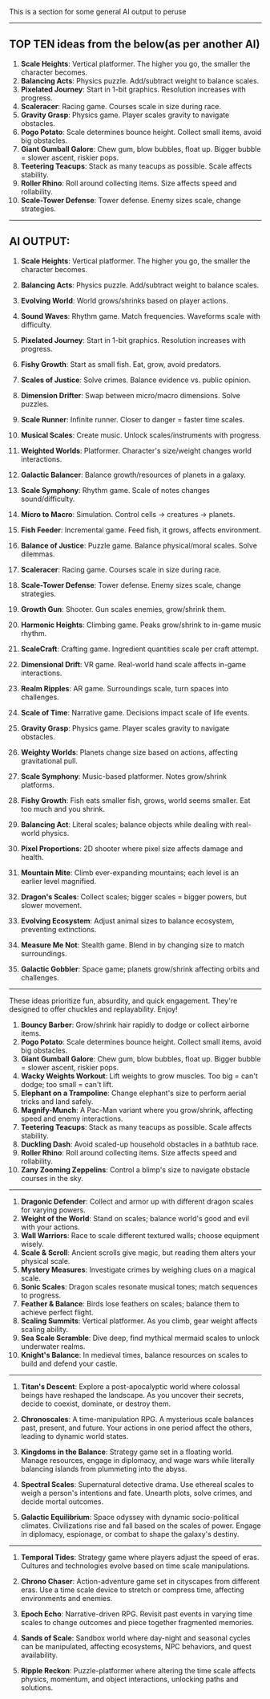 This is a section for some general AI output to peruse

---
## TOP TEN ideas from the below(as per another AI)

1. **Scale Heights**: Vertical platformer. The higher you go, the smaller the character becomes.
2. **Balancing Acts**: Physics puzzle. Add/subtract weight to balance scales.
3. **Pixelated Journey**: Start in 1-bit graphics. Resolution increases with progress.
4. **Scaleracer**: Racing game. Courses scale in size during race.
5. **Gravity Grasp**: Physics game. Player scales gravity to navigate obstacles.
6. **Pogo Potato**: Scale determines bounce height. Collect small items, avoid big obstacles.
7. **Giant Gumball Galore**: Chew gum, blow bubbles, float up. Bigger bubble = slower ascent, riskier pops.
8. **Teetering Teacups**: Stack as many teacups as possible. Scale affects stability.
9. **Roller Rhino**: Roll around collecting items. Size affects speed and rollability.
10. **Scale-Tower Defense**: Tower defense. Enemy sizes scale, change strategies.

---
## AI OUTPUT:

1. **Scale Heights**: Vertical platformer. The higher you go, the smaller the character becomes.
2. **Balancing Acts**: Physics puzzle. Add/subtract weight to balance scales.
3. **Evolving World**: World grows/shrinks based on player actions.
4. **Sound Waves**: Rhythm game. Match frequencies. Waveforms scale with difficulty.
5. **Pixelated Journey**: Start in 1-bit graphics. Resolution increases with progress.
6. **Fishy Growth**: Start as small fish. Eat, grow, avoid predators.
7. **Scales of Justice**: Solve crimes. Balance evidence vs. public opinion.
8. **Dimension Drifter**: Swap between micro/macro dimensions. Solve puzzles.
9. **Scale Runner**: Infinite runner. Closer to danger = faster time scales.
10. **Musical Scales**: Create music. Unlock scales/instruments with progress.
11. **Weighted Worlds**: Platformer. Character's size/weight changes world interactions.
12. **Galactic Balancer**: Balance growth/resources of planets in a galaxy.
13. **Scale Symphony**: Rhythm game. Scale of notes changes sound/difficulty.
14. **Micro to Macro**: Simulation. Control cells → creatures → planets.
15. **Fish Feeder**: Incremental game. Feed fish, it grows, affects environment.
16. **Balance of Justice**: Puzzle game. Balance physical/moral scales. Solve dilemmas.
17. **Scaleracer**: Racing game. Courses scale in size during race.
18. **Scale-Tower Defense**: Tower defense. Enemy sizes scale, change strategies.
19. **Growth Gun**: Shooter. Gun scales enemies, grow/shrink them.
20. **Harmonic Heights**: Climbing game. Peaks grow/shrink to in-game music rhythm.
21. **ScaleCraft**: Crafting game. Ingredient quantities scale per craft attempt.
22. **Dimensional Drift**: VR game. Real-world hand scale affects in-game interactions.
23. **Realm Ripples**: AR game. Surroundings scale, turn spaces into challenges.
24. **Scale of Time**: Narrative game. Decisions impact scale of life events.
25. **Gravity Grasp**: Physics game. Player scales gravity to navigate obstacles.


1. **Weighty Worlds**: Planets change size based on actions, affecting gravitational pull.
2. **Scale Symphony**: Music-based platformer. Notes grow/shrink platforms.
3. **Fishy Growth**: Fish eats smaller fish, grows, world seems smaller. Eat too much and you shrink.
4. **Balancing Act**: Literal scales; balance objects while dealing with real-world physics.
5. **Pixel Proportions**: 2D shooter where pixel size affects damage and health.
6. **Mountain Mite**: Climb ever-expanding mountains; each level is an earlier level magnified.
7. **Dragon's Scales**: Collect scales; bigger scales = bigger powers, but slower movement.
8. **Evolving Ecosystem**: Adjust animal sizes to balance ecosystem, preventing extinctions.
9. **Measure Me Not**: Stealth game. Blend in by changing size to match surroundings.
10. **Galactic Gobbler**: Space game; planets grow/shrink affecting orbits and challenges.

--- 

These ideas prioritize fun, absurdity, and quick engagement. They're designed to offer chuckles and replayability. Enjoy!

1. **Bouncy Barber**: Grow/shrink hair rapidly to dodge or collect airborne items.
2. **Pogo Potato**: Scale determines bounce height. Collect small items, avoid big obstacles.
3. **Giant Gumball Galore**: Chew gum, blow bubbles, float up. Bigger bubble = slower ascent, riskier pops.
4. **Wacky Weights Workout**: Lift weights to grow muscles. Too big = can't dodge; too small = can't lift.
5. **Elephant on a Trampoline**: Change elephant's size to perform aerial tricks and land safely.
6. **Magnify-Munch**: A Pac-Man variant where you grow/shrink, affecting speed and enemy interactions.
7. **Teetering Teacups**: Stack as many teacups as possible. Scale affects stability.
8. **Duckling Dash**: Avoid scaled-up household obstacles in a bathtub race.
9. **Roller Rhino**: Roll around collecting items. Size affects speed and rollability.
10. **Zany Zooming Zeppelins**: Control a blimp's size to navigate obstacle courses in the sky.

---

1. **Dragonic Defender**: Collect and armor up with different dragon scales for varying powers.
2. **Weight of the World**: Stand on scales; balance world's good and evil with your actions.
3. **Wall Warriors**: Race to scale different textured walls; choose equipment wisely.
4. **Scale & Scroll**: Ancient scrolls give magic, but reading them alters your physical scale.
5. **Mystery Measures**: Investigate crimes by weighing clues on a magical scale.
6. **Sonic Scales**: Dragon scales resonate musical tones; match sequences to progress.
7. **Feather & Balance**: Birds lose feathers on scales; balance them to achieve perfect flight.
8. **Scaling Summits**: Vertical platformer. As you climb, gear weight affects scaling ability.
9. **Sea Scale Scramble**: Dive deep, find mythical mermaid scales to unlock underwater realms.
10. **Knight's Balance**: In medieval times, balance resources on scales to build and defend your castle.

---

1. **Titan's Descent**: Explore a post-apocalyptic world where colossal beings have reshaped the landscape. As you uncover their secrets, decide to coexist, dominate, or destroy them.
    
2. **Chronoscales**: A time-manipulation RPG. A mysterious scale balances past, present, and future. Your actions in one period affect the others, leading to dynamic world states.
    
3. **Kingdoms in the Balance**: Strategy game set in a floating world. Manage resources, engage in diplomacy, and wage wars while literally balancing islands from plummeting into the abyss.
    
4. **Spectral Scales**: Supernatural detective drama. Use ethereal scales to weigh a person's intentions and fate. Unearth plots, solve crimes, and decide mortal outcomes.
    
5. **Galactic Equilibrium**: Space odyssey with dynamic socio-political climates. Civilizations rise and fall based on the scales of power. Engage in diplomacy, espionage, or combat to shape the galaxy's destiny.

---

1. **Temporal Tides**: Strategy game where players adjust the speed of eras. Cultures and technologies evolve based on time scale manipulations.
    
2. **Chrono Chaser**: Action-adventure game set in cityscapes from different eras. Use a time scale device to stretch or compress time, affecting environments and enemies.
    
3. **Epoch Echo**: Narrative-driven RPG. Revisit past events in varying time scales to change outcomes and piece together fragmented memories.
    
4. **Sands of Scale**: Sandbox world where day-night and seasonal cycles can be manipulated, affecting ecosystems, NPC behaviors, and quest availability.
    
5. **Ripple Reckon**: Puzzle-platformer where altering the time scale affects physics, momentum, and object interactions, unlocking paths and solutions.